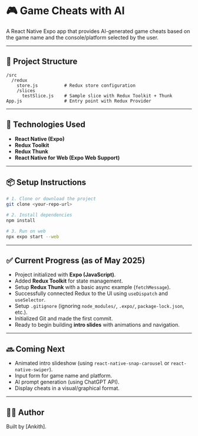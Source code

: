 # 🎮 Game Cheats with AI

A React Native Expo app that provides AI-generated game cheats based on the game name and the console/platform selected by the user.

---

## 📁 Project Structure

```
/src
  /redux
    store.js          # Redux store configuration
    /slices
      testSlice.js    # Sample slice with Redux Toolkit + Thunk
App.js                # Entry point with Redux Provider
```

---

## 🚀 Technologies Used

- **React Native (Expo)**
- **Redux Toolkit**
- **Redux Thunk**
- **React Native for Web (Expo Web Support)**

---

## 📦 Setup Instructions

```bash
# 1. Clone or download the project
git clone <your-repo-url>

# 2. Install dependencies
npm install

# 3. Run on web
npx expo start --web
```

---

## ✅ Current Progress (as of May 2025)

- Project initialized with **Expo (JavaScript)**.
- Added **Redux Toolkit** for state management.
- Setup **Redux Thunk** with a basic async example (`fetchMessage`).
- Successfully connected Redux to the UI using `useDispatch` and `useSelector`.
- Setup `.gitignore` (ignoring `node_modules/`, `.expo/`, `package-lock.json`, etc.).
- Initialized Git and made the first commit.
- Ready to begin building **intro slides** with animations and navigation.

---

## 🔜 Coming Next

- Animated intro slideshow (using `react-native-snap-carousel` or `react-native-swiper`).
- Input form for game name and platform.
- AI prompt generation (using ChatGPT API).
- Display cheats in a visual/graphical format.

---

## 🧑‍💻 Author

Built by [Ankith].
